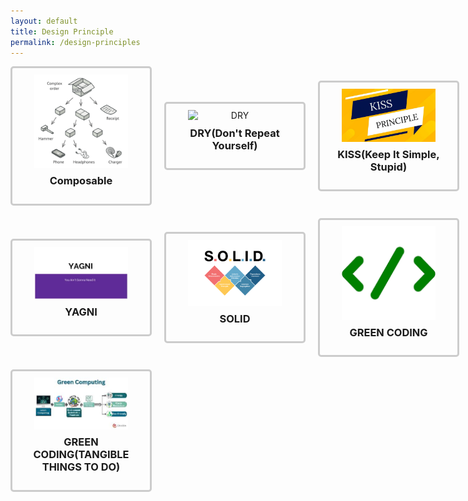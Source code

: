 ```yaml
---
layout: default
title: Design Principle
permalink: /design-principles
---
```


<style>
  .button-container {
    display: grid;
    grid-template-columns: repeat(4, 1fr);
    gap: 20px;
    justify-items: center;
    padding-bottom: 50px;
    align-items: center; /* Align items vertically */
  }

  .button {
    text-align: center;
  }

  .box {
    border: 3px solid #ccc;
    padding: 10px;
    border-radius: 5px;
    width: 200px; /* Adjust as needed */
    text-align: center;
  }

  .button img {
    width: 150px; /* Adjust as needed */
    height: auto;
    display: block;
    margin: 0 auto;
  }

  .button h3 {
    margin-top: 10px;
  }

  .button a {
    text-decoration: none;
  }

  h1 {
    font-size: 36px; /* Increase font size */
    text-align: left; /* Center align the text */
    margin-top: 40px; /* Add some top margin */
  }
</style>

<div class="button-container">
  <div class="button">
    <div class="box">
      <a href="/design-principles/composable">
        <img src="./pictures/composable.png" alt="Composable">
        <h3>Composable</h3>
      </a>
    </div>
  </div>
  <div class="button">
    <div class="box">
      <a href="/design-principles/DRY">
        <img src="./pictures/DRY.png" alt="DRY">
        <h3>DRY(Don't Repeat Yourself)</h3>
      </a>
    </div>
  </div>
  <div class="button">
    <div class="box">
      <a href="/design-principles/KISS">
        <img src="./pictures/kiss.png" alt="KISS">
        <h3>KISS(Keep It Simple, Stupid)</h3>
      </a>
    </div>
  </div>
  <div class="button">
    <div class="box">
      <a href="/design-principles/hollywood">
        <img src="./pictures/hollywoodicon.png" alt="Hollywood">
        <h3>HOLLYWOOD</h3>
      </a>
    </div>
  </div>
  <div class="button">
    <div class="box">
      <a href="/design-principles/YAGNI">
        <img src="./pictures/yagniicon.png" alt="YAGNI">
        <h3>YAGNI</h3>
      </a>
    </div>
  </div>
  <div class="button">
    <div class="box">
      <a href="/design-principles/SOLID">
        <img src="./pictures/solidicon.png" alt="SOLID">
        <h3>SOLID</h3>
      </a>
    </div>
  </div>
  <div class="button">
    <div class="box">
      <a href="/design-principles/green-coding-principles">
        <img src="./pictures/greencodingicon.png" alt="Green Coding Principles">
        <h3>GREEN CODING</h3>
      </a>
    </div>
  </div>
  <div class="button">
    <div class="box">
      <a href="/design-principles/green-coding">
        <img src="./pictures/green3.png" alt="Green Coding (3 Pillars and Benefits)">
        <h3>Green Coding (3 Pillars and Benefits)</h3>
      </a>
    </div>
  </div>
  <div class="button">
    <div class="box">
      <a href="/design-principles/green-coding-tangible">
        <img src="./pictures/greentabgible.png" alt="Green Coding (Tangible Things to Do)">
        <h3>GREEN CODING(TANGIBLE THINGS TO DO)</h3>
      </a>
    </div>
  </div>
  <!-- Add more buttons similarly -->
</div>
